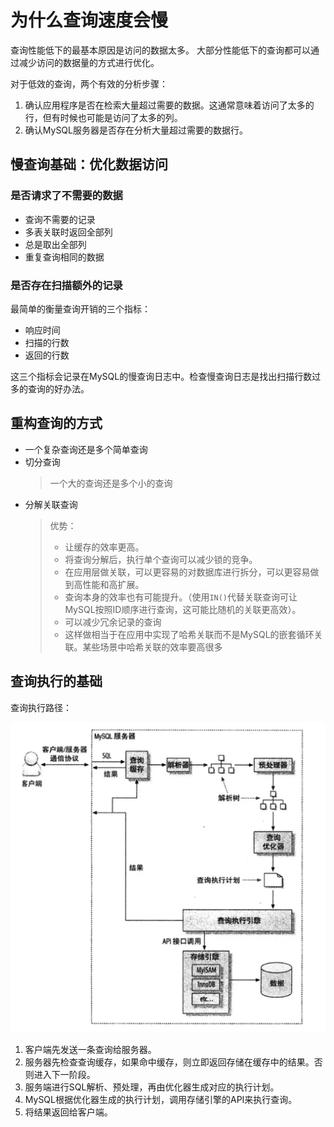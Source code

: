 # 为什么查询速度会慢
查询性能低下的最基本原因是访问的数据太多。
大部分性能低下的查询都可以通过减少访问的数据量的方式进行优化。

对于低效的查询，两个有效的分析步骤：
1. 确认应用程序是否在检索大量超过需要的数据。这通常意味着访问了太多的行，但有时候也可能是访问了太多的列。
2. 确认MySQL服务器是否存在分析大量超过需要的数据行。
## 慢查询基础：优化数据访问
### 是否请求了不需要的数据
- 查询不需要的记录
- 多表关联时返回全部列
- 总是取出全部列
- 重复查询相同的数据
### 是否存在扫描额外的记录
最简单的衡量查询开销的三个指标：
- 响应时间
- 扫描的行数
- 返回的行数

这三个指标会记录在MySQL的慢查询日志中。检查慢查询日志是找出扫描行数过多的查询的好办法。
## 重构查询的方式
- 一个复杂查询还是多个简单查询
- 切分查询
  > 一个大的查询还是多个小的查询
- 分解关联查询
  > 优势：
  > - 让缓存的效率更高。
  > - 将查询分解后，执行单个查询可以减少锁的竞争。
  > - 在应用层做关联，可以更容易的对数据库进行拆分，可以更容易做到高性能和高扩展。
  > - 查询本身的效率也有可能提升。（使用`IN()`代替关联查询可让MySQL按照ID顺序进行查询，这可能比随机的关联更高效）。
  > - 可以减少冗余记录的查询
  > - 这样做相当于在应用中实现了哈希关联而不是MySQL的嵌套循环关联。某些场景中哈希关联的效率要高很多
## 查询执行的基础
查询执行路径：

![查询执行路径](image/MySQL-select-path.png)
1. 客户端先发送一条查询给服务器。
2. 服务器先检查查询缓存，如果命中缓存，则立即返回存储在缓存中的结果。否则进入下一阶段。
3. 服务端进行SQL解析、预处理，再由优化器生成对应的执行计划。
4. MySQL根据优化器生成的执行计划，调用存储引擎的API来执行查询。
5. 将结果返回给客户端。
